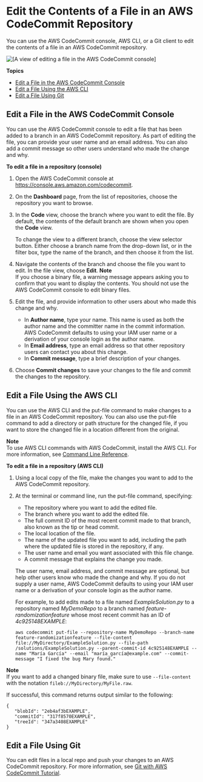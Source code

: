 # Edit the Contents of a File in an AWS CodeCommit Repository<a name="how-to-edit-file"></a>

You can use the AWS CodeCommit console, AWS CLI, or a Git client to edit the contents of a file in an AWS CodeCommit repository\. 

![\[A view of editing a file in the AWS CodeCommit console\]](http://docs.aws.amazon.com/codecommit/latest/userguide/images/codecommit-edit-file.png)

**Topics**
+ [Edit a File in the AWS CodeCommit Console](#how-to-edit-file-console)
+ [Edit a File Using the AWS CLI](#how-to-edit-file-cli)
+ [Edit a File Using Git](#how-to-edit-file-git)

## Edit a File in the AWS CodeCommit Console<a name="how-to-edit-file-console"></a>

You can use the AWS CodeCommit console to edit a file that has been added to a branch in an AWS CodeCommit repository\. As part of editing the file, you can provide your user name and an email address\. You can also add a commit message so other users understand who made the change and why\.

**To edit a file in a repository \(console\)**

1. Open the AWS CodeCommit console at [https://console\.aws\.amazon\.com/codecommit](https://console.aws.amazon.com/codecommit)\.

1. On the **Dashboard** page, from the list of repositories, choose the repository you want to browse\. 

1. In the **Code** view, choose the branch where you want to edit the file\. By default, the contents of the default branch are shown when you open the **Code** view\. 

   To change the view to a different branch, choose the view selector button\. Either choose a branch name from the drop\-down list, or in the filter box, type the name of the branch, and then choose it from the list\.

1. Navigate the contents of the branch and choose the file you want to edit\. In the file view, choose **Edit**\.
**Note**  
If you choose a binary file, a warning message appears asking you to confirm that you want to display the contents\. You should not use the AWS CodeCommit console to edit binary files\.

1. Edit the file, and provide information to other users about who made this change and why\. 
   + In **Author name**, type your name\. This name is used as both the author name and the committer name in the commit information\. AWS CodeCommit defaults to using your IAM user name or a derivation of your console login as the author name\.
   + In **Email address**, type an email address so that other repository users can contact you about this change\. 
   + In **Commit message**, type a brief description of your changes\.

1. Choose **Commit changes** to save your changes to the file and commit the changes to the repository\.

## Edit a File Using the AWS CLI<a name="how-to-edit-file-cli"></a>

You can use the AWS CLI and the put\-file command to make changes to a file in an AWS CodeCommit repository\. You can also use the put\-file command to add a directory or path structure for the changed file, if you want to store the changed file in a location different from the original\.

**Note**  
To use AWS CLI commands with AWS CodeCommit, install the AWS CLI\. For more information, see [Command Line Reference](cmd-ref.md)\. 

**To edit a file in a repository \(AWS CLI\)**

1. Using a local copy of the file, make the changes you want to add to the AWS CodeCommit repository\.

1. At the terminal or command line, run the put\-file command, specifying:
   + The repository where you want to add the edited file\.
   + The branch where you want to add the edited file\.
   + The full commit ID of the most recent commit made to that branch, also known as the tip or head commit\.
   + The local location of the file\.
   + The name of the updated file you want to add, including the path where the updated file is stored in the repository, if any\.
   + The user name and email you want associated with this file change\.
   + A commit message that explains the change you made\.

   The user name, email address, and commit message are optional, but help other users know who made the change and why\. If you do not supply a user name, AWS CodeCommit defaults to using your IAM user name or a derivation of your console login as the author name\.

   For example, to add edits made to a file named *ExampleSolution\.py* to a repository named *MyDemoRepo* to a branch named *feature\-randomizationfeature* whose most recent commit has an ID of *4c925148EXAMPLE*:

   ```
   aws codecommit put-file --repository-name MyDemoRepo --branch-name feature-randomizationfeature --file-content file://MyDirectory/ExampleSolution.py --file-path /solutions/ExampleSolution.py --parent-commit-id 4c925148EXAMPLE --name "María García" --email "maría_garcía@example.com" --commit-message "I fixed the bug Mary found."
   ```
**Note**  
If you want to add a changed binary file, make sure to use `--file-content` with the notation `fileb://MyDirectory/MyFile.raw`\.

   If successful, this command returns output similar to the following:

   ```
   {
      "blobId": "2eb4af3bEXAMPLE",
      "commitId": "317f8570EXAMPLE",
      "treeId": "347a3408EXAMPLE"
   }
   ```

## Edit a File Using Git<a name="how-to-edit-file-git"></a>

You can edit files in a local repo and push your changes to an AWS CodeCommit repository\. For more information, see [Git with AWS CodeCommit Tutorial](getting-started.md)\.